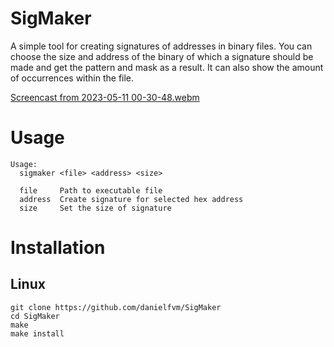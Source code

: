 # SigMaker
A simple tool for creating signatures of addresses in binary files. 
You can choose the size and address of the binary of which a signature 
should be made and get the pattern and mask as a result. It can also
show the amount of occurrences within the file.

[Screencast from 2023-05-11 00-30-48.webm](https://github.com/danielfvm/SigMaker/assets/23420640/c4093272-2ee2-4601-b7c4-c82731d60dea)


# Usage
```
Usage:
  sigmaker <file> <address> <size>

  file     Path to executable file
  address  Create signature for selected hex address
  size     Set the size of signature
```

# Installation
## Linux
```
git clone https://github.com/danielfvm/SigMaker
cd SigMaker
make
make install
```
